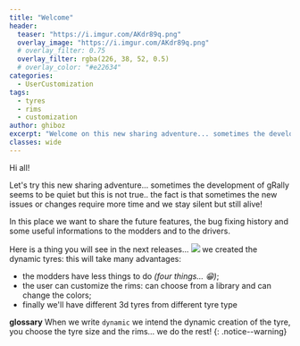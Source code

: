 ```yaml
---
title: "Welcome"
header:
  teaser: "https://i.imgur.com/AKdr89q.png"
  overlay_image: "https://i.imgur.com/AKdr89q.png"
  # overlay_filter: 0.75
  overlay_filter: rgba(226, 38, 52, 0.5)
  # overlay_color: "#e22634"
categories:
  - UserCustomization
tags:
  - tyres
  - rims
  - customization
author: ghiboz
excerpt: "Welcome on this new sharing adventure... sometimes the development of gRally seems to be quiet but this is not true.. the fact is that sometimes the new issues or changes require more time and we stay silent but still alive!"
classes: wide
---
```


Hi all!

Let's try this new sharing adventure... sometimes the development of gRally seems to be quiet 
but this is not true.. the fact is that sometimes the new issues or changes require more time and we stay 
silent but still alive!

In this place we want to share the future features, the bug fixing history and some useful informations 
to the modders and to the drivers.

Here is a thing you will see in the next releases...
![](https://imgur.com/8qwRMU8.png)
we created the dynamic tyres: this will take many advantages:
 - the modders have less things to do _(four things... 😁)_;
 - the user can customize the rims: can choose from a library and can change the colors;
 - finally we'll have different 3d tyres from different tyre type

**glossary** When we write `dynamic` we intend the dynamic creation of the tyre, you choose the tyre size and the rims... we do the rest!
{: .notice--warning}
